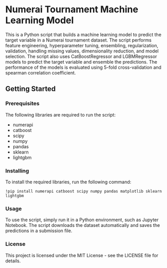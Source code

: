 # Numerai Tournament Machine Learning Model

This is a Python script that builds a machine learning model to predict the target variable in a Numerai tournament dataset. The script performs feature engineering, hyperparameter tuning, ensembling, regularization, validation, handling missing values, dimensionality reduction, and model selection. The script also uses CatBoostRegressor and LGBMRegressor models to predict the target variable and ensemble the predictions. The performance of the models is evaluated using 5-fold cross-validation and spearman correlation coefficient.

## Getting Started

### Prerequisites

The following libraries are required to run the script:

* numerapi
* catboost
* scipy
* numpy
* pandas
* sklearn
* lightgbm

### Installing

To install the required libraries, run the following command:

```
!pip install numerapi catboost scipy numpy pandas matplotlib sklearn lightgbm
```
### Usage

To use the script, simply run it in a Python environment, such as Jupyter Notebook. The script downloads the dataset automatically and saves the predictions in a submission file.

### License

This project is licensed under the MIT License - see the LICENSE file for details.
